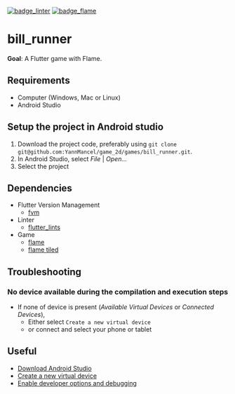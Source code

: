 [![badge_linter]][dependency_flutter_lints]
[![badge_flame]][link_flame]

# bill_runner
**Goal**: A Flutter game with Flame.

## Requirements
* Computer (Windows, Mac or Linux)
* Android Studio

## Setup the project in Android studio
1. Download the project code, preferably using `git clone git@github.com:YannMancel/game_2d/games/bill_runner.git`.
2. In Android Studio, select *File* | *Open...*
3. Select the project

## Dependencies
* Flutter Version Management
  * [fvm][dependency_fvm]
* Linter
  * [flutter_lints][dependency_flutter_lints]
* Game
  * [flame][dependency_flame]
  * [flame tiled][dependency_flame_tiled]

## Troubleshooting

### No device available during the compilation and execution steps
* If none of device is present (*Available Virtual Devices* or *Connected Devices*),
    * Either select `Create a new virtual device`
    * or connect and select your phone or tablet

## Useful
* [Download Android Studio][useful_android_studio]
* [Create a new virtual device][useful_virtual_device]
* [Enable developer options and debugging][useful_developer_options]

[badge_linter]: https://img.shields.io/badge/style-flutter__lints-blue
[badge_flame]: https://img.shields.io/badge/Powered%20by-%F0%9F%94%A5-black.svg
[link_flame]: https://flame-engine.org
[dependency_fvm]: https://fvm.app/
[dependency_flutter_lints]: https://pub.dev/packages/flutter_lints
[dependency_flame]: https://pub.dev/packages/flame
[dependency_flame_tiled]: https://pub.dev/packages/flame_tiled
[useful_android_studio]: https://developer.android.com/studio
[useful_virtual_device]: https://developer.android.com/studio/run/managing-avds.html
[useful_developer_options]: https://developer.android.com/studio/debug/dev-options.html#enable
